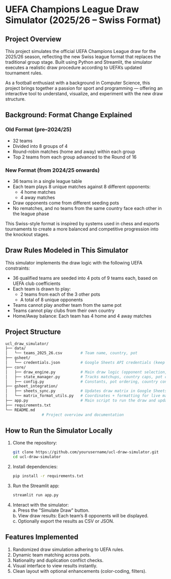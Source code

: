 # UEFA Champions League Draw Simulator (2025/26 – Swiss Format)

## Project Overview

This project simulates the official UEFA Champions League draw for the 2025/26 season, reflecting the new Swiss league format that replaces the traditional group stage. Built using Python and Streamlit, the simulator executes a realistic draw procedure according to UEFA’s updated tournament rules.

As a football enthusiast with a background in Computer Science, this project brings together a passion for sport and programming — offering an interactive tool to understand, visualize, and experiment with the new draw structure.

## Background: Format Change Explained

### Old Format (pre–2024/25)

- 32 teams
- Divided into 8 groups of 4
- Round-robin matches (home and away) within each group
- Top 2 teams from each group advanced to the Round of 16

### New Format (from 2024/25 onwards)

- 36 teams in a single league table
- Each team plays 8 unique matches against 8 different opponents:
  - 4 home matches
  - 4 away matches
- Draw opponents come from different seeding pots
- No rematches, and no teams from the same country face each other in the league phase

This Swiss-style format is inspired by systems used in chess and esports tournaments to create a more balanced and competitive progression into the knockout stages.

## Draw Rules Modeled in This Simulator

This simulator implements the draw logic with the following UEFA constraints:

- 36 qualified teams are seeded into 4 pots of 9 teams each, based on UEFA club coefficients
- Each team is drawn to play:
  - 2 teams from each of the 3 other pots
  - A total of 8 unique opponents
- Teams cannot play another team from the same pot
- Teams cannot play clubs from their own country
- Home/Away balance: Each team has 4 home and 4 away matches

## Project Structure
```bash
ucl_draw_simulator/
├── data/
│   └── teams_2025_26.csv        # Team name, country, pot
├── gsheet/
│   └── credentials.json         # Google Sheets API credentials (keep private)
├── core/
│   ├── draw_engine.py           # Main draw logic (opponent selection, constraints)
│   ├── state_manager.py         # Tracks matchups, country caps, pot caps, etc.
│   ├── config.py                # Constants, pot ordering, country constraints
├── gsheet_integration/
│   ├── sheets_sync.py           # Updates draw matrix in Google Sheets
│   └── matrix_format_utils.py   # Coordinates + formatting for live matrix
├── app.py                       # Main script to run the draw and update sheet
├── requirements.txt
└── README.md
                # Project overview and documentation
```

## How to Run the Simulator Locally

1. Clone the repository:
   ```bash
   git clone https://github.com/yourusername/ucl-draw-simulator.git
   cd ucl-draw-simulator
2. Install dependencies:
    ```bash
    pip install -r requirements.txt
3. Run the Streamlit app:
    ```bash
    streamlit run app.py
4. Interact with the simulator:  
    a. Press the "Simulate Draw" button.  
    b. View draw results: Each team’s 8 opponents will be displayed.  
    c. Optionally export the results as CSV or JSON.


## Features Implemented
1. Randomized draw simulation adhering to UEFA rules.
2. Dynamic team matching across pots.
3. Nationality and duplication conflict checks.
4. Visual interface to view results instantly.
5. Clean layout with optional enhancements (color-coding, filters).